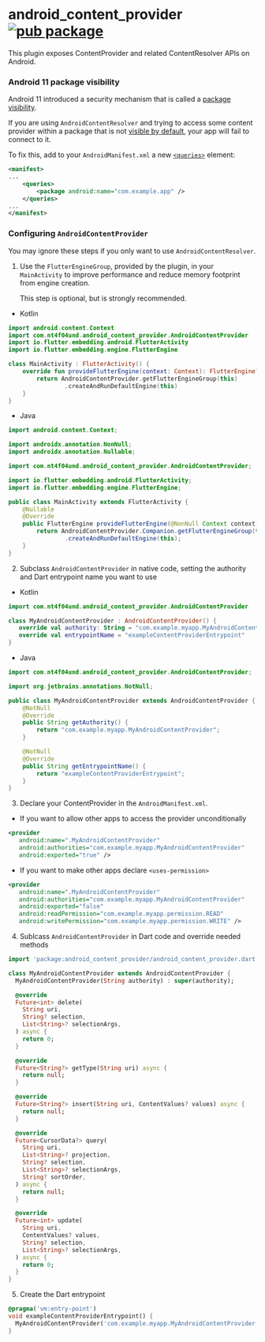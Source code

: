 # android_content_provider [![pub package](https://img.shields.io/pub/v/android_content_provider.svg)](https://pub.dev/packages/android_content_provider)

This plugin exposes ContentProvider and related ContentResolver APIs on Android.

### Android 11 package visibility

Android 11 introduced a security mechanism that is called a [package visibility](https://developer.android.com/training/package-visibility).

If you are using `AndroidContentResolver` and trying to access some content provider within a package that is not
[visible by default](https://developer.android.com/training/package-visibility/automatic),
your app will fail to connect to it.

To fix this, add to your `AndroidManifest.xml` a new [`<queries>`](https://developer.android.com/guide/topics/manifest/queries-element) element:

```xml
<manifest>
...
    <queries>
        <package android:name="com.example.app" />
    </queries>
...
</manifest>
```

### Configuring `AndroidContentProvider`

You may ignore these steps if you only want to use `AndroidContentResolver`.

1. Use the `FlutterEngineGroup`, provided by the plugin, in your `MainActivity`
   to improve performance and reduce memory footprint from engine creation.

   This step is optional, but is strongly recommended.

* Kotlin

```kotlin
import android.content.Context
import com.nt4f04und.android_content_provider.AndroidContentProvider
import io.flutter.embedding.android.FlutterActivity
import io.flutter.embedding.engine.FlutterEngine

class MainActivity : FlutterActivity() {
    override fun provideFlutterEngine(context: Context): FlutterEngine? {
        return AndroidContentProvider.getFlutterEngineGroup(this)
                .createAndRunDefaultEngine(this)
    }
}
```

* Java

```java
import android.content.Context;

import androidx.annotation.NonNull;
import androidx.annotation.Nullable;

import com.nt4f04und.android_content_provider.AndroidContentProvider;

import io.flutter.embedding.android.FlutterActivity;
import io.flutter.embedding.engine.FlutterEngine;

public class MainActivity extends FlutterActivity {
    @Nullable
    @Override
    public FlutterEngine provideFlutterEngine(@NonNull Context context) {
        return AndroidContentProvider.Companion.getFlutterEngineGroup(this)
                .createAndRunDefaultEngine(this);
    }
}
```

2. Subclass `AndroidContentProvider` in native code, setting the authority and Dart entrypoint name you want to use

* Kotlin

```kotlin
import com.nt4f04und.android_content_provider.AndroidContentProvider

class MyAndroidContentProvider : AndroidContentProvider() {
   override val authority: String = "com.example.myapp.MyAndroidContentProvider"
   override val entrypointName = "exampleContentProviderEntrypoint"
}
```

* Java

```java
import com.nt4f04und.android_content_provider.AndroidContentProvider;

import org.jetbrains.annotations.NotNull;

public class MyAndroidContentProvider extends AndroidContentProvider {
    @NotNull
    @Override
    public String getAuthority() {
        return "com.example.myapp.MyAndroidContentProvider";
    }

    @NotNull
    @Override
    public String getEntrypointName() {
        return "exampleContentProviderEntrypoint";
    }
}
```

3. Declare your ContentProvider in the `AndroidManifest.xml`.

* If you want to allow other apps to access the provider unconditionally

```xml
<provider
   android:name=".MyAndroidContentProvider"
   android:authorities="com.example.myapp.MyAndroidContentProvider"
   android:exported="true" />
```

* If you want to make other apps declare `<uses-permission>`

```xml
<provider
   android:name=".MyAndroidContentProvider"
   android:authorities="com.example.myapp.MyAndroidContentProvider"
   android:exported="false"
   android:readPermission="com.example.myapp.permission.READ"
   android:writePermission="com.example.myapp.permission.WRITE" />
```

4. Sublcass `AndroidContentProvider` in Dart code and override needed methods

```dart
import 'package:android_content_provider/android_content_provider.dart';

class MyAndroidContentProvider extends AndroidContentProvider {
  MyAndroidContentProvider(String authority) : super(authority);

  @override
  Future<int> delete(
    String uri,
    String? selection,
    List<String>? selectionArgs,
  ) async {
    return 0;
  }

  @override
  Future<String?> getType(String uri) async {
    return null;
  }

  @override
  Future<String?> insert(String uri, ContentValues? values) async {
    return null;
  }

  @override
  Future<CursorData?> query(
    String uri,
    List<String>? projection,
    String? selection,
    List<String>? selectionArgs,
    String? sortOrder,
  ) async {
    return null;
  }

  @override
  Future<int> update(
    String uri,
    ContentValues? values,
    String? selection,
    List<String>? selectionArgs,
  ) async {
    return 0;
  }
}
```

5. Create the Dart entrypoint

```dart
@pragma('vm:entry-point')
void exampleContentProviderEntrypoint() {
  MyAndroidContentProvider('com.example.myapp.MyAndroidContentProvider');
}
```
